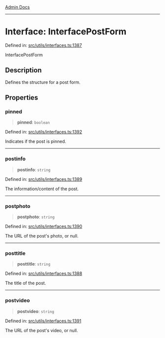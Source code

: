 [Admin Docs](/)

***

# Interface: InterfacePostForm

Defined in: [src/utils/interfaces.ts:1387](https://github.com/PalisadoesFoundation/talawa-admin/blob/main/src/utils/interfaces.ts#L1387)

InterfacePostForm

## Description

Defines the structure for a post form.

## Properties

### pinned

> **pinned**: `boolean`

Defined in: [src/utils/interfaces.ts:1392](https://github.com/PalisadoesFoundation/talawa-admin/blob/main/src/utils/interfaces.ts#L1392)

Indicates if the post is pinned.

***

### postinfo

> **postinfo**: `string`

Defined in: [src/utils/interfaces.ts:1389](https://github.com/PalisadoesFoundation/talawa-admin/blob/main/src/utils/interfaces.ts#L1389)

The information/content of the post.

***

### postphoto

> **postphoto**: `string`

Defined in: [src/utils/interfaces.ts:1390](https://github.com/PalisadoesFoundation/talawa-admin/blob/main/src/utils/interfaces.ts#L1390)

The URL of the post's photo, or null.

***

### posttitle

> **posttitle**: `string`

Defined in: [src/utils/interfaces.ts:1388](https://github.com/PalisadoesFoundation/talawa-admin/blob/main/src/utils/interfaces.ts#L1388)

The title of the post.

***

### postvideo

> **postvideo**: `string`

Defined in: [src/utils/interfaces.ts:1391](https://github.com/PalisadoesFoundation/talawa-admin/blob/main/src/utils/interfaces.ts#L1391)

The URL of the post's video, or null.
